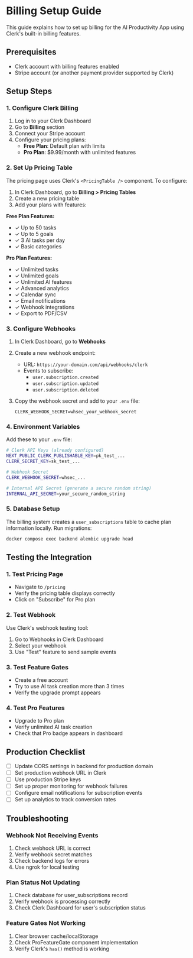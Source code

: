 # Billing Setup Guide

This guide explains how to set up billing for the AI Productivity App using Clerk's built-in billing features.

## Prerequisites

- Clerk account with billing features enabled
- Stripe account (or another payment provider supported by Clerk)

## Setup Steps

### 1. Configure Clerk Billing

1. Log in to your Clerk Dashboard
2. Go to **Billing** section
3. Connect your Stripe account
4. Configure your pricing plans:
   - **Free Plan**: Default plan with limits
   - **Pro Plan**: $9.99/month with unlimited features

### 2. Set Up Pricing Table

The pricing page uses Clerk's `<PricingTable />` component. To configure:

1. In Clerk Dashboard, go to **Billing > Pricing Tables**
2. Create a new pricing table
3. Add your plans with features:

**Free Plan Features:**
- ✓ Up to 50 tasks
- ✓ Up to 5 goals
- ✓ 3 AI tasks per day
- ✓ Basic categories

**Pro Plan Features:**
- ✓ Unlimited tasks
- ✓ Unlimited goals
- ✓ Unlimited AI features
- ✓ Advanced analytics
- ✓ Calendar sync
- ✓ Email notifications
- ✓ Webhook integrations
- ✓ Export to PDF/CSV

### 3. Configure Webhooks

1. In Clerk Dashboard, go to **Webhooks**
2. Create a new webhook endpoint:
   - URL: `https://your-domain.com/api/webhooks/clerk`
   - Events to subscribe:
     - `user.subscription.created`
     - `user.subscription.updated`
     - `user.subscription.deleted`

3. Copy the webhook secret and add to your `.env` file:
   ```
   CLERK_WEBHOOK_SECRET=whsec_your_webhook_secret
   ```

### 4. Environment Variables

Add these to your `.env` file:

```bash
# Clerk API Keys (already configured)
NEXT_PUBLIC_CLERK_PUBLISHABLE_KEY=pk_test_...
CLERK_SECRET_KEY=sk_test_...

# Webhook Secret
CLERK_WEBHOOK_SECRET=whsec_...

# Internal API Secret (generate a secure random string)
INTERNAL_API_SECRET=your_secure_random_string
```

### 5. Database Setup

The billing system creates a `user_subscriptions` table to cache plan information locally. Run migrations:

```bash
docker compose exec backend alembic upgrade head
```

## Testing the Integration

### 1. Test Pricing Page
- Navigate to `/pricing`
- Verify the pricing table displays correctly
- Click on "Subscribe" for Pro plan

### 2. Test Webhook
Use Clerk's webhook testing tool:
1. Go to Webhooks in Clerk Dashboard
2. Select your webhook
3. Use "Test" feature to send sample events

### 3. Test Feature Gates
- Create a free account
- Try to use AI task creation more than 3 times
- Verify the upgrade prompt appears

### 4. Test Pro Features
- Upgrade to Pro plan
- Verify unlimited AI task creation
- Check that Pro badge appears in dashboard

## Production Checklist

- [ ] Update CORS settings in backend for production domain
- [ ] Set production webhook URL in Clerk
- [ ] Use production Stripe keys
- [ ] Set up proper monitoring for webhook failures
- [ ] Configure email notifications for subscription events
- [ ] Set up analytics to track conversion rates

## Troubleshooting

### Webhook Not Receiving Events
1. Check webhook URL is correct
2. Verify webhook secret matches
3. Check backend logs for errors
4. Use ngrok for local testing

### Plan Status Not Updating
1. Check database for user_subscriptions record
2. Verify webhook is processing correctly
3. Check Clerk Dashboard for user's subscription status

### Feature Gates Not Working
1. Clear browser cache/localStorage
2. Check ProFeatureGate component implementation
3. Verify Clerk's `has()` method is working